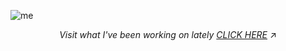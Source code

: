 
![me](https://github.com/user-attachments/assets/489c343b-062a-4a87-873f-aceb34e737d4)


<p align="center"> 
  <i>Visit what I've been working on lately
    <a href="https://polyglotparrot.github.io/jump/" target="_blank" rel="noopener noreferrer">CLICK HERE</a>
  </i>
  ↗
</p>


















  



